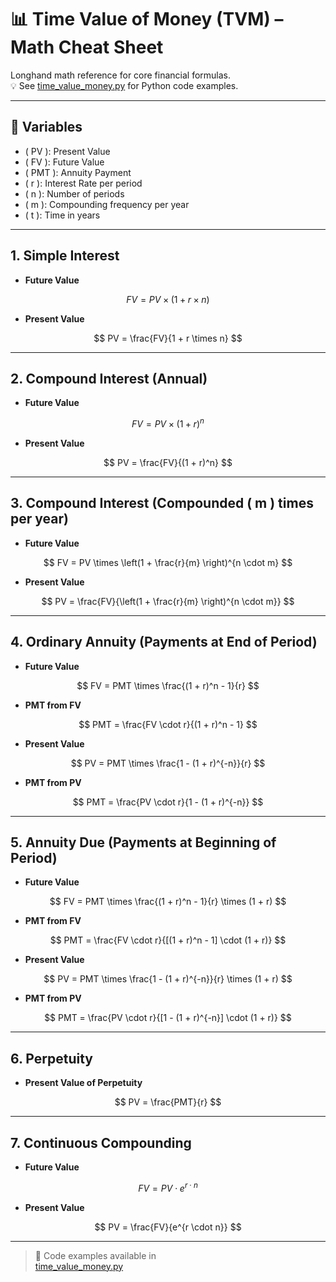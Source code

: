 # 📊 Time Value of Money (TVM) – Math Cheat Sheet

Longhand math reference for core financial formulas.  
💡 See [time_value_money.py](time_value_money.py) for Python code examples.

---

## 📌 Variables

- \( PV \): Present Value  
- \( FV \): Future Value  
- \( PMT \): Annuity Payment  
- \( r \): Interest Rate per period  
- \( n \): Number of periods  
- \( m \): Compounding frequency per year  
- \( t \): Time in years  

---

## 1. Simple Interest

- **Future Value**

$$
FV = PV \times (1 + r \times n)
$$

- **Present Value**

$$
PV = \frac{FV}{1 + r \times n}
$$

---

## 2. Compound Interest (Annual)

- **Future Value**

$$
FV = PV \times (1 + r)^n
$$

- **Present Value**

$$
PV = \frac{FV}{(1 + r)^n}
$$

---

## 3. Compound Interest (Compounded \( m \) times per year)

- **Future Value**

$$
FV = PV \times \left(1 + \frac{r}{m} \right)^{n \cdot m}
$$

- **Present Value**

$$
PV = \frac{FV}{\left(1 + \frac{r}{m} \right)^{n \cdot m}}
$$

---

## 4. Ordinary Annuity (Payments at End of Period)

- **Future Value**

$$
FV = PMT \times \frac{(1 + r)^n - 1}{r}
$$

- **PMT from FV**

$$
PMT = \frac{FV \cdot r}{(1 + r)^n - 1}
$$

- **Present Value**

$$
PV = PMT \times \frac{1 - (1 + r)^{-n}}{r}
$$

- **PMT from PV**

$$
PMT = \frac{PV \cdot r}{1 - (1 + r)^{-n}}
$$

---

## 5. Annuity Due (Payments at Beginning of Period)

- **Future Value**

$$
FV = PMT \times \frac{(1 + r)^n - 1}{r} \times (1 + r)
$$

- **PMT from FV**

$$
PMT = \frac{FV \cdot r}{[(1 + r)^n - 1] \cdot (1 + r)}
$$

- **Present Value**

$$
PV = PMT \times \frac{1 - (1 + r)^{-n}}{r} \times (1 + r)
$$

- **PMT from PV**

$$
PMT = \frac{PV \cdot r}{[1 - (1 + r)^{-n}] \cdot (1 + r)}
$$

---

## 6. Perpetuity

- **Present Value of Perpetuity**

$$
PV = \frac{PMT}{r}
$$

---

## 7. Continuous Compounding

- **Future Value**

$$
FV = PV \cdot e^{r \cdot n}
$$

- **Present Value**

$$
PV = \frac{FV}{e^{r \cdot n}}
$$

---

> 📎 Code examples available in  
> [time_value_money.py](time_value_money.py)
